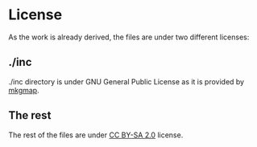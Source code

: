 # License
As the work is already derived, the files are under two different licenses:

## ./inc
./inc directory is under GNU General Public License as it is provided by [mkgmap](https://www.mkgmap.org.uk/).

## The rest
The rest of the files are under [CC BY-SA 2.0](https://creativecommons.org/licenses/by-sa/2.0/deed.cs) license.
